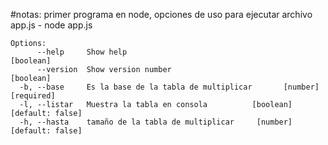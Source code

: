 #notas:
primer programa en node, opciones de uso para ejecutar archivo app.js - node app.js

```
Options:
      --help     Show help                                             [boolean]
      --version  Show version number                                   [boolean]
  -b, --base     Es la base de la tabla de multiplicar       [number] [required]
  -l, --listar   Muestra la tabla en consola          [boolean] [default: false]
  -h, --hasta    tamaño de la tabla de multiplicar     [number] [default: false]
```